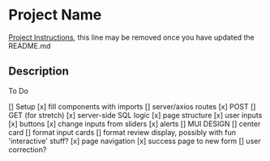 # Project Name

[Project Instructions](./INSTRUCTIONS.md), this line may be removed once you have updated the README.md

## Description

To Do

[] Setup
    [x] fill components with imports
[] server/axios routes
    [x] POST
    [] GET (for stretch)
[x] server-side SQL logic
[x] page structure
    [x] user inputs
    [x] buttons
    [x] change inputs from sliders
    [x] alerts
[] MUI DESIGN
    [] center card
    [] format input cards
    [] format review display, possibly with fun 'interactive' stuff?
[x] page navigation
    [x] success page to new form
[] user correction?